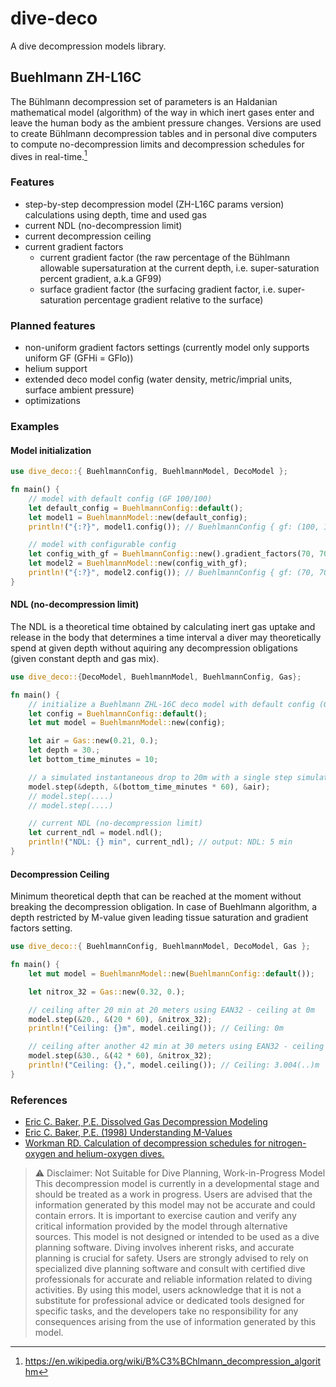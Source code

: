 # dive-deco

A dive decompression models library.

## Buehlmann ZH-L16C

The Bühlmann decompression set of parameters is an Haldanian mathematical model (algorithm) of the way in which inert gases enter and leave the human body as the ambient pressure changes. Versions are used to create Bühlmann decompression tables and in personal dive computers to compute no-decompression limits and decompression schedules for dives in real-time.[^1]

### Features

- step-by-step decompression model (ZH-L16C params version) calculations using depth, time and used gas
- current NDL (no-decompression limit)
- current decompression ceiling
- current gradient factors
  - current gradient factor (the raw percentage of the Bühlmann allowable supersaturation at the current depth, i.e. super-saturation percent gradient, a.k.a GF99)
  - surface gradient factor (the surfacing gradient factor, i.e. super-saturation percentage gradient relative to the surface)

### Planned features

- non-uniform gradient factors settings (currently model only supports uniform GF (GFHi = GFlo))
- helium support
- extended deco model config (water density, metric/imprial units, surface ambient pressure)
- optimizations

### Examples

#### Model initialization

```rust
use dive_deco::{ BuehlmannConfig, BuehlmannModel, DecoModel };

fn main() {
    // model with default config (GF 100/100)
    let default_config = BuehlmannConfig::default();
    let model1 = BuehlmannModel::new(default_config);
    println!("{:?}", model1.config()); // BuehlmannConfig { gf: (100, 100) }

    // model with configurable config
    let config_with_gf = BuehlmannConfig::new().gradient_factors(70, 70);
    let model2 = BuehlmannModel::new(config_with_gf);
    println!("{:?}", model2.config()); // BuehlmannConfig { gf: (70, 70) }
}
```

#### NDL (no-decompression limit)

The NDL is a theoretical time obtained by calculating inert gas uptake and release in the body that determines a time interval a diver may theoretically spend at given depth without aquiring any decompression obligations (given constant depth and gas mix).

```rust
use dive_deco::{DecoModel, BuehlmannModel, BuehlmannConfig, Gas};

fn main() {
    // initialize a Buehlmann ZHL-16C deco model with default config (GF 100/100)
    let config = BuehlmannConfig::default();
    let mut model = BuehlmannModel::new(config);

    let air = Gas::new(0.21, 0.);
    let depth = 30.;
    let bottom_time_minutes = 10;

    // a simulated instantaneous drop to 20m with a single step simulating 20 minutes bottom time using air
    model.step(&depth, &(bottom_time_minutes * 60), &air);
    // model.step(....)
    // model.step(....)

    // current NDL (no-decompression limit)
    let current_ndl = model.ndl();
    println!("NDL: {} min", current_ndl); // output: NDL: 5 min
}
```

#### Decompression Ceiling

Minimum theoretical depth that can be reached at the moment without breaking the decompression obligation. In case of Buehlmann algorithm, a depth restricted by M-value given leading tissue saturation and gradient factors setting.

```rust
use dive_deco::{ BuehlmannConfig, BuehlmannModel, DecoModel, Gas };

fn main() {
    let mut model = BuehlmannModel::new(BuehlmannConfig::default());

    let nitrox_32 = Gas::new(0.32, 0.);

    // ceiling after 20 min at 20 meters using EAN32 - ceiling at 0m
    model.step(&20., &(20 * 60), &nitrox_32);
    println!("Ceiling: {}m", model.ceiling()); // Ceiling: 0m

    // ceiling after another 42 min at 30 meters using EAN32 - ceiling at 3m
    model.step(&30., &(42 * 60), &nitrox_32);
    println!("Ceiling: {},", model.ceiling()); // Ceiling: 3.004(..)m
}
```

### References

- [Eric C. Baker, P.E. Dissolved Gas Decompression Modeling](https://www.shearwater.com/wp-content/uploads/2012/08/Introductory-Deco-Lessons.pdf)
- [Eric C. Baker, P.E. (1998) Understanding M-Values](http://www.dive-tech.co.uk/resources/mvalues.pdf)
- [Workman RD. Calculation of decompression schedules for nitrogen-oxygen and helium-oxygen dives.](https://apps.dtic.mil/sti/pdfs/AD0620879.pdf)

> :warning: Disclaimer: Not Suitable for Dive Planning,  Work-in-Progress Model
> This decompression model is currently in a developmental stage and should be treated as a work in progress. Users are advised that the information generated by this model may not be accurate and could contain errors. It is important to exercise caution and verify any critical information provided by the model through alternative sources.
> This model is not designed or intended to be used as a dive planning software. Diving involves inherent risks, and accurate planning is crucial for safety. Users are strongly advised to rely on specialized dive planning software and consult with certified dive professionals for accurate and reliable information related to diving activities.
> By using this model, users acknowledge that it is not a substitute for professional advice or dedicated tools designed for specific tasks, and the developers take no responsibility for any consequences arising from the use of information generated by this model.

[^1]: https://en.wikipedia.org/wiki/B%C3%BChlmann_decompression_algorithm
